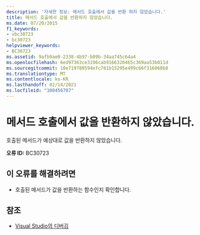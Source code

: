 ```yaml
---
description: '자세한 정보: 메서드 호출에서 값을 반환 하지 않았습니다.'
title: 메서드 호출에서 값을 반환하지 않았습니다.
ms.date: 07/20/2015
f1_keywords:
- vbc30723
- bc30723
helpviewer_keywords:
- BC30723
ms.assetid: 9afb9ae0-2338-4b97-b09b-34aa745c64a4
ms.openlocfilehash: 6ed97363ce3196cab9166320465c369aa53b011d
ms.sourcegitcommit: 10e719780594efc781b15295e499c66f316068b8
ms.translationtype: MT
ms.contentlocale: ko-KR
ms.lasthandoff: 02/14/2021
ms.locfileid: "100456707"
---
```

# <a name="method-call-did-not-return-a-value"></a>메서드 호출에서 값을 반환하지 않았습니다.

호출된 메서드가 예상대로 값을 반환하지 않았습니다.  
  
 **오류 ID:** BC30723  
  
## <a name="to-correct-this-error"></a>이 오류를 해결하려면  
  
- 호출된 메서드가 값을 반환하는 함수인지 확인합니다.  
  
## <a name="see-also"></a>참조

- [Visual Studio의 디버깅](/visualstudio/debugger/debugger-feature-tour)
